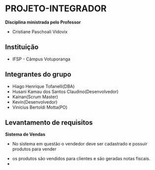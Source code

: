 # PROJETO-INTEGRADOR 
**Disciplina ministrada pelo Professor**
* Cristiane Paschoali Vidovix
## Instituição
* IFSP - Câmpus Votuporanga
## Integrantes do grupo
* Hiago Henrique Tofanelli(DBA)
* Husani Kamau dos Santos Claudino(Desenvolvedor)
* Kainan(Scrum Master)
* Kevin(Desenvolvedor)
* Vinícius Bertoldi Motta(PO)
## Levantamento de requisitos
**Sistema de Vendas**
* No sistema em questão o vendedor deve ser cadastrado e possuir produtos para vender
- os produtos são vendidos para clientes e são geradas notas fiscais.
- 
